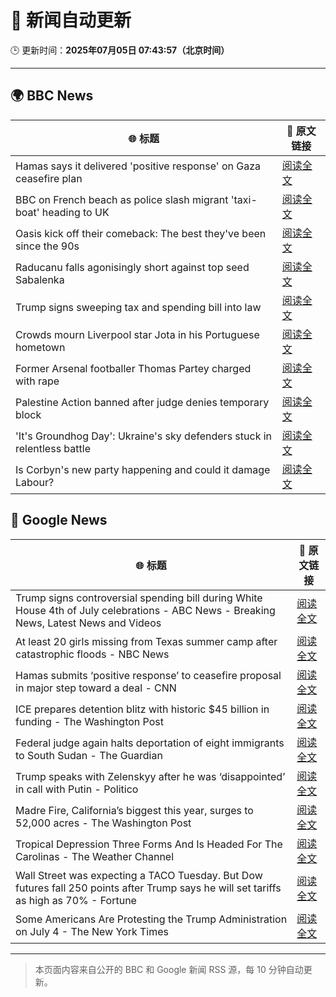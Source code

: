 # 🧠 新闻自动更新

🕒 更新时间：**2025年07月05日 07:43:57（北京时间）**

---

## 🌍 BBC News

| 🌐 标题 | 🔗 原文链接 |
|--------|-------------|
| Hamas says it delivered 'positive response' on Gaza ceasefire plan | [阅读全文](https://www.bbc.com/news/articles/cnvmrmvp98go) |
| BBC on French beach as police slash migrant 'taxi-boat' heading to UK | [阅读全文](https://www.bbc.com/news/articles/c5ygjjxjlplo) |
| Oasis kick off their comeback: The best they've been since the 90s | [阅读全文](https://www.bbc.com/news/articles/cn9y5z5nqe1o) |
| Raducanu falls agonisingly short against top seed Sabalenka | [阅读全文](https://www.bbc.com/sport/tennis/articles/cj3ry7v6gmlo) |
| Trump signs sweeping tax and spending bill into law | [阅读全文](https://www.bbc.com/news/articles/cpvjlj3n1vmo) |
| Crowds mourn Liverpool star Jota in his Portuguese hometown | [阅读全文](https://www.bbc.com/news/articles/c8xvr9v1exlo) |
| Former Arsenal footballer Thomas Partey charged with rape | [阅读全文](https://www.bbc.com/news/articles/c39zr7y9ep3o) |
| Palestine Action banned after judge denies temporary block | [阅读全文](https://www.bbc.com/news/articles/c93901n9z0qo) |
| 'It's Groundhog Day': Ukraine's sky defenders stuck in relentless battle | [阅读全文](https://www.bbc.com/news/articles/c4gkzgqe30yo) |
| Is Corbyn's new party happening and could it damage Labour? | [阅读全文](https://www.bbc.com/news/articles/cedg56670qdo) |

## 📰 Google News

| 🌐 标题 | 🔗 原文链接 |
|--------|-------------|
| Trump signs controversial spending bill during White House 4th of July celebrations - ABC News - Breaking News, Latest News and Videos | [阅读全文](https://news.google.com/rss/articles/CBMiqAFBVV95cUxPZ21FZmNvdWtNXzFjejA5NndYWEkzc3JiWk01OHJqa3hKSzhsUHB0YjJvSmQ1SVhjYUt3REYyT2JTQ0RUM1RtRkdfTm4tWU5KR2p4cHdBWm9XejZKZnhxWnBqMi1NblcxUVNfYnZpUEpRcTE1b0k3My03eDRxbUZNaEpXM2ZFaFVaemwzX1h3amh1OXhzUmtXb3dyUWZhc0UtbTlEOWFOVV_SAa4BQVVfeXFMTmktZzRuWW1ZQ1V4czZQSWw0RWtiNE9Yd2pfUkYxenR3elF5N3ctS3l3aFIxWklqNkNCQVJpSFRnTmMteVVKaHNMYmVHSEY4QXF1Q25oTS1qWmNYaDB1Ukx6Vmp3c0hRMndEOWlHRXNrWVQ1LUd3SU1vT04xaXNNZmY5V2tpOVF6czFjZFpOQ2VIZmFJN1ZKWkxXZVY5dnJVX1gzcU1JV195ZTRSZ3VB?oc=5) |
| At least 20 girls missing from Texas summer camp after catastrophic floods - NBC News | [阅读全文](https://news.google.com/rss/articles/CBMilgFBVV95cUxPa1hueWFzUl9GVGh1Ry1sVndKb2duVGN4VzhnTm50QlJvczRweERMZEVxRGxpcTJHVjU0TWMzRHpXU0lvN0ZLcWlKZ1ZPRWQ2b2c3SXQ0SWp1WHZmUWNzZlVtMk5sdmpoQkJ1ekZraWtpTlpadzk2aG9odDNuQ0hEQzBaeFV2TVpLSnJ4TkRWdVFpS1lXeHfSAVZBVV95cUxNbjNsWkE1ZXE0YVZVaC1paEtrM1J2UndKZU0tU1dwZ19nVzhoa3prMnVBdWRqMmVScFVIQ1ZCOFBwOWcwc2VwaHlINjVYWGdqX2E3NDlaQQ?oc=5) |
| Hamas submits ‘positive response’ to ceasefire proposal in major step toward a deal - CNN | [阅读全文](https://news.google.com/rss/articles/CBMikwFBVV95cUxNdm9PcXk2SHhwMVY0YzVUNzBISTBIdzFlUWp3c2h3RU5weVkzTjRvR2ItLWw0R1BLOE1JR1p4UVh5aEMtYVRWMkc1bTFHazdfTWZaUUcyVnMyR1BhMHdlNFNOYzQxX1Nzejd4WlU3VWRXajZCMlVCWHFISDgzX1BSNXp4NmJTMlBJRzBqZjNNb2FfdUHSAZgBQVVfeXFMTWtWWmphSHREd1BmTUFPVW9RTmdRdm50YUZIRS1MZFo0ZmxqajEtazZIdy1kN1VOWVVKejhRNjBjTjFyaGhYMkRmZkwtQ0praVNtZ3B5UWotYWl5d2owU2ZmUDhMNVNEb3NVSzI5QVFUTk96YlVhSHotc0F4d0VBT1BtUWh4UWhnZnZGbWlIaW5HTF9ScEsydUo?oc=5) |
| ICE prepares detention blitz with historic $45 billion in funding - The Washington Post | [阅读全文](https://news.google.com/rss/articles/CBMijwFBVV95cUxNQ21vazhQMFBFMmNXMlFQcWJiaWdGMGdMaWtiUTRmUjY2TWZuSjYtSTZlY0lYc1BULTBIUWtsUFZjSTJoUlRHOE5IdzUxVTNjVVNlN0VUZ29lZ09IYnQ0c1h0RlBnR3VfMWYxd0tmM0JIeTFoeEtaTDFjMHk1UGZCZzhNTF9nSFVYWFZFcDFTYw?oc=5) |
| Federal judge again halts deportation of eight immigrants to South Sudan - The Guardian | [阅读全文](https://news.google.com/rss/articles/CBMihgFBVV95cUxNNDJ6andNa1dXdEpVOThmU1VtV1phOUxjWnIzdjN0NWtJR0wxV3d2alpQdFBLVFpQQVltb3BURUpDVl9UZnJJRXBFWlA1QlZxem1GbEoya0R4eXZmWTZTRklDWmt2VTgtSHI5ZGRDQkdJRFBaM19lQmxOUVpEcjY3TlNnb2REQQ?oc=5) |
| Trump speaks with Zelenskyy after he was ‘disappointed’ in call with Putin - Politico | [阅读全文](https://news.google.com/rss/articles/CBMiggFBVV95cUxPY0VQMTB2d29uUzhVd0FqbWRxMzJQUUZ3dVJYTW9ySzR5a0lhby1YeEpnSm1vLXJueHJ3NXNteEQtVUNQX0M1XzZpM1Q3MHpHTGwwMC1iZk5ZUWVyMTh6Y0lrT0F6eUxXcndOeE9BWUpCTUZBTExJTFZ6YWhIUHVKc3lB?oc=5) |
| Madre Fire, California’s biggest this year, surges to 52,000 acres - The Washington Post | [阅读全文](https://news.google.com/rss/articles/CBMie0FVX3lxTFBYM3JHUi1ha3lNYXdYYVFsYUs0QTFfWHFZcnB6czRZOFE0RGwxdlRscGhSb2lDWTAyS20xb2xDY185WW50REt5dG1XY1k5dmVEbzNxSmVBZWdoRHFGTy0xRFc3S1g2bHhQNkdESW1QSGRDdGlwM190U1RqWQ?oc=5) |
| Tropical Depression Three Forms And Is Headed For The Carolinas - The Weather Channel | [阅读全文](https://news.google.com/rss/articles/CBMilwFBVV95cUxPN1VpN2l3Y3BhVHRPQzZ1U0JWeFM0ZkZJWTNfbFA4YXo0cGpHYXhPS3dCYmhPU2F2SWV0T0kzQTNkdy1XV1NtNnUtNEowTkVQdGhtMm9QUHlhRHRsbjFNd1pEb3huSHJUQTdUYXZHeUpaMHl4ZUpNV295Q1Z5eDRVNzYyQ3VtLXFNYURkTHlPV3c2R09fd2Rn?oc=5) |
| Wall Street was expecting a TACO Tuesday. But Dow futures fall 250 points after Trump says he will set tariffs as high as 70% - Fortune | [阅读全文](https://news.google.com/rss/articles/CBMipwFBVV95cUxQWl9mNEpIM2pMWmJHWjVEVjlFWHMwT056RHYxZ1RkZXlROFJ2Njhubm9Bb2EtT1kzUmVIb01Cc0dTTHYwV1BYZ1lMTV84TktHeGRnekdnYV9ZUTFuR1Z3QkRqV0xLa1hhUzJrSGNFZm9lZTEzY3BUM3dYN1FCZGVncGZkM1lvcV9Zdll2aFdTNHpYb1p2SjJZYXFUaEgxcjctcXd1S0RkWQ?oc=5) |
| Some Americans Are Protesting the Trump Administration on July 4 - The New York Times | [阅读全文](https://news.google.com/rss/articles/CBMigAFBVV95cUxPN09HTnU0SlhrM1pTcGlMQmZIMDhZQXBXNmRSSWVXZV8wYWNMOUVCby0xT0REVnVtMUFJZHRXLXZqMzJsSjZqaTJtTkNzdXIxQklYNUh6V3dtamxTV2tfZHNoTXlUUk8tMGNqQ0FJS01XVlcwUkx3dTRzZnlZVllDdQ?oc=5) |

---
> 本页面内容来自公开的 BBC 和 Google 新闻 RSS 源，每 10 分钟自动更新。